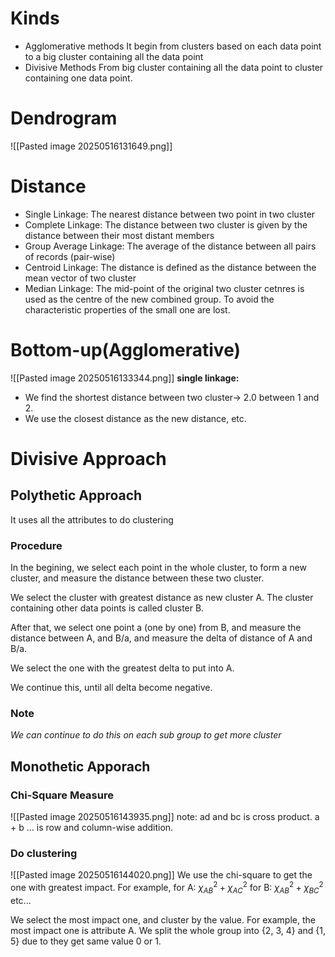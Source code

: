 # Kinds
- Agglomerative methods
	It begin from clusters based on each data point to a big cluster containing all the data point
- Divisive Methods
	From big cluster containing all the data point to cluster containing one data point.
# Dendrogram

![[Pasted image 20250516131649.png]]

# Distance
- Single Linkage: The nearest distance between two point in two cluster
- Complete Linkage: The distance between two cluster is given by the distance between their most distant members
- Group Average Linkage: The average of the distance between all pairs of records (pair-wise)
- Centroid Linkage: The distance is defined as the distance between the mean vector of two cluster
- Median Linkage: The mid-point of the original two cluster cetnres is used as the centre of the new combined group. To avoid the characteristic properties of the small one are lost.


# Bottom-up(Agglomerative)
![[Pasted image 20250516133344.png]]
**single linkage:**
- We find the shortest distance between two cluster-> 2.0 between 1 and 2.
- We use the closest distance as the new distance, etc.

# Divisive Approach
## Polythetic Approach
It uses all the attributes to do clustering
### Procedure
In the begining, we select each point in the whole cluster, to form a new cluster, and measure the distance between these two cluster.

We select the cluster with greatest distance as new cluster A. The cluster containing other data points is called cluster B.

After that, we select one point a (one by one) from B, and measure the distance between A, and B/a, and measure the delta of distance of A and B/a.

We select the one with the greatest delta to put into A.

We continue this, until all delta become negative.
### Note
*We can continue to do this on each sub group to get more cluster*

## Monothetic Apporach

### Chi-Square Measure

![[Pasted image 20250516143935.png]]
note: ad and bc is cross product.  a + b ... is row and column-wise addition.
### Do clustering
![[Pasted image 20250516144020.png]]
We use the chi-square to get the one with greatest impact.
For example, for A: $\chi_{AB}^2 + \chi_{AC}^2$
for B: $\chi_{AB}^2 + \chi_{BC}^2$
etc...

We select the most impact one, and cluster by the value. 
For example, the most impact one is attribute A. We split the whole group into {2, 3, 4} and {1, 5} due to they get same value 0 or 1.



